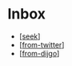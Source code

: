 # Inbox

- [[seek]]
- [[from-twitter]]
- [[from-dijgo]]

[//begin]: # "Autogenerated link references for markdown compatibility"
[seek]: seek "Seek"
[from-twitter]: from-twitter "From Twitter"
[from-dijgo]: from-dijgo "From Dijgo"
[//end]: # "Autogenerated link references"